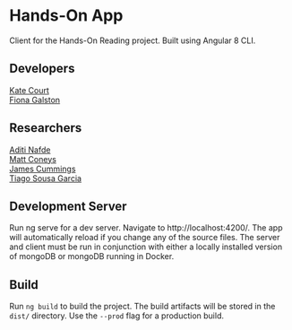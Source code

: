# Hands-On App
Client for the Hands-On Reading project. Built using Angular 8 CLI. 

## Developers
[Kate Court](www.github.com/katecourt)   
[Fiona Galston](https://github.com/fiona-galston)

## Researchers
[Aditi Nafde](https://www.ncl.ac.uk/elll/staff/profile/aditinafde.html#background)   
[Matt Coneys](https://www.ncl.ac.uk/elll/staff/profile/matthewconeys.html#background)   
[James Cummings](https://www.ncl.ac.uk/elll/staff/profile/jamescummings.html#background)    
[Tiago Sousa Garcia](https://www.ncl.ac.uk/elll/staff/profile/tiagosousa-garcia.html#publications)   

## Development Server
Run ng serve for a dev server. Navigate to http://localhost:4200/. The app will automatically reload if you change any of the source files.
The server and client must be run in conjunction with either a locally installed version of mongoDB or mongoDB running in Docker.


## Build
Run `ng build` to build the project. The build artifacts will be stored in the `dist/` directory. Use the `--prod` flag for a production build.



